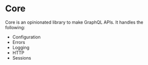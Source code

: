 # Core

Core is an opinionated library to make GraphQL APIs. It handles the following:

- Configuration
- Errors
- Logging 
- HTTP
- Sessions
